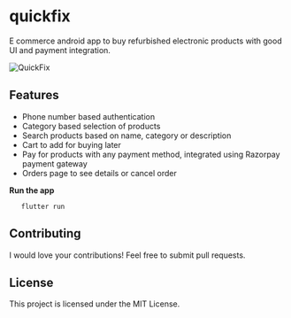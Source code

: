 # quickfix

E commerce android app to buy refurbished electronic products with good UI and payment integration.

![QuickFix](https://github.com/user-attachments/assets/ad9fc641-0ae2-4547-88b6-764ae3b372a5)

## Features
- Phone number based authentication
- Category based selection of products
- Search products based on name, category or description
- Cart to add for buying later
- Pay for products with any payment method, integrated using Razorpay payment gateway
- Orders page to see details or cancel order

**Run the app**
 ```
    flutter run
 ```
## Contributing
I would love your contributions! Feel free to submit pull requests.

## License
This project is licensed under the MIT License.
